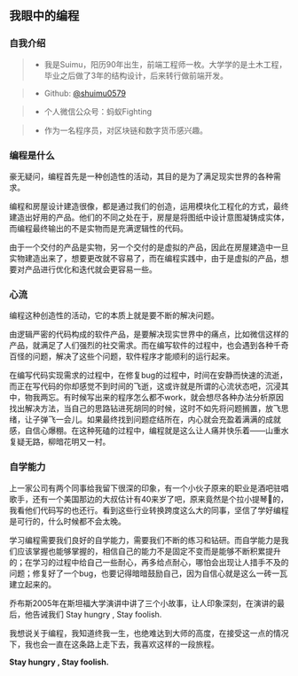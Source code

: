 
## 我眼中的编程


### 自我介绍

> - 我是Suimu，阳历90年出生，前端工程师一枚。大学学的是土木工程，毕业之后做了3年的结构设计，后来转行做前端开发。

> - Github: [@shuimu0579](https://github.com/shuimu0579)

> - 个人微信公众号：蚂蚁Fighting

> - 作为一名程序员，对区块链和数字货币感兴趣。


### 编程是什么

豪无疑问，编程首先是一种创造性的活动，其目的是为了满足现实世界的各种需求。

编程和房屋设计建造很像，都是通过我们的创造，运用模块化工程化的方式，最终建造出好用的产品。他们的不同之处在于，房屋是将图纸中设计意图凝铸成实体，而编程最终输出的不是实物而是充满逻辑性的代码。

由于一个交付的产品是实物，另一个交付的是虚拟的产品，因此在房屋建造中一旦实物建造出来了，想要更改就不容易了，而在编程实践中，由于是虚拟的产品，想要对产品进行优化和迭代就会更容易一些。


### 心流

编程这种创造性的活动，它的本质上就是要不断的解决问题。

由逻辑严密的代码构成的软件产品，是要解决现实世界中的痛点，比如微信这样的产品，就满足了人们强烈的社交需求。而在编写软件的过程中，也会遇到各种千奇百怪的问题，解决了这些个问题，软件程序才能顺利的运行起来。

在编写代码实现需求的过程中，在修复bug的过程中，时间在安静而快速的流逝，而正在写代码的你却感觉不到时间的飞逝，这或许就是所谓的心流状态吧，沉浸其中，物我两忘。有时候写出来的程序怎么都不work，就会想尽各种办法分析原因找出解决方法，当自己的思路钻进死胡同的时候，这时不如先将问题搁置，放飞思绪，让子弹飞一会儿。如果最终找到问题症结所在，内心就会充盈着满满的成就感，自信心爆棚。在这种死磕的过程中，编程就是这么让人痛并快乐着——山重水复疑无路，柳暗花明又一村。


### 自学能力

上一家公司有两个同事给我留下很深的印象，有一个小伙子原来的职业是酒吧驻唱歌手，还有一个美国那边的大叔估计有40来岁了吧，原来竟然是个拉小提琴🎻的，我看他们代码写的也还行。看到这些行业转换跨度这么大的同事，坚信了学好编程是可行的，什么时候都不会太晚。

学习编程需要我们良好的自学能力，需要我们不断的练习和钻研。而自学能力是我们应该掌握也能够掌握的，相信自己的能力不是固定不变而是能够不断积累提升的；在学习的过程中给自己一些耐心，再多给点耐心，哪怕会出现让人措手不及的问题；修复好了一个bug，也要记得暗暗鼓励自己，因为自信心就是这么一砖一瓦建立起来的。

乔布斯2005年在斯坦福大学演讲中讲了三个小故事，让人印象深刻，在演讲的最后，他告诫我们 Stay hungry , Stay foolish. 

我想说关于编程，我知道终我一生，也绝难达到大师的高度，在接受这一点的情况下，我也会一直在这条路上走下去，我喜欢这样的一段旅程。

**Stay hungry , Stay foolish.**
